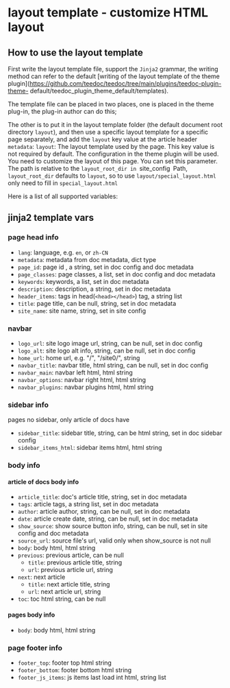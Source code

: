 layout template - customize HTML layout
==========

## How to use the layout template

First write the layout template file, support the `Jinja2` grammar, the writing method can refer to the default [writing of the layout template of the theme plugin](https://github.com/teedoc/teedoc/tree/main/plugins/teedoc-plugin-theme- default/teedoc_plugin_theme_default/templates).

The template file can be placed in two places, one is placed in the theme plug-in, the plug-in author can do this;

The other is to put it in the layout template folder (the default document root directory `layout`), and then use a specific layout template for a specific page separately, and add the `layout` key value at the article header `metadata`:
`layout`: The layout template used by the page. This key value is not required by default. The configuration in the theme plugin will be used. You need to customize the layout of this page. You can set this parameter. The path is relative to the `layout_root_dir in `site_config` `Path, `layout_root_dir` defaults to `layout`, so to use `layout/special_layout.html` only need to fill in `special_layout.html`


Here is a list of all supported variables:

## jinja2 template vars

### page head info

* `lang`: language, e.g. `en`, or `zh-CN`
* `metadata`: metadata from doc metadata, dict type
* `page_id`: page id , a string, set in doc config and doc metadata
* `page_classes`: page classes, a list, set in doc config and doc metadata
* `keywords`: keywords, a list, set in doc metadata
* `description`: description, a string, set in doc metadata
* `header_items`: tags in head(`<head></head>`) tag, a string list
* `title`: page title, can be null, string, set in doc metadata
* `site_name`: site name, string, set in site config

### navbar

* `logo_url`: site logo image url, string, can be null, set in doc config
* `logo_alt`: site logo alt info, string, can be null, set in doc config
* `home_url`: home url, e.g. "/", "/site0/", string
* `navbar_title`: navbar title, html string, can be null, set in doc config
* `navbar_main`: navbar left html, html string
* `navbar_options`: navbar right html, html string
* `navbar_plugins`: navbar plugins html, html string

### sidebar info

pages no sidebar, only article of docs have

* `sidebar_title`: sidebar title, string, can be html string, set in doc sidebar config
* `sidebar_items_html`: sidebar items html, html string

### body info

#### article of docs body info

* `article_title`: doc's article title, string, set in doc metadata
* `tags`: article tags, a string list, set in doc metadata
* `author`: article author, string, can be null, set in doc metadata
* `date`: article create date, string, can be null, set in doc metadata
* `show_source`: show source button info, string, can be null, set in site config and doc metadata
* `source_url`: source file's url, valid only when show_source is not null
* `body`: body html, html string
* `previous`: previous article, can be null
  * `title`: previous article title, string
  * `url`:  previous article url, string
* `next`: next article
  * `title`: next article title, string
  * `url`:  next article url, string
* `toc`: toc html string, can be null


#### pages body info

* `body`: body html, html string

### page footer info

* `footer_top`: footer top html string
* `footer_bottom`: footer bottom html string
* `footer_js_items`: js items last load int html, string list
